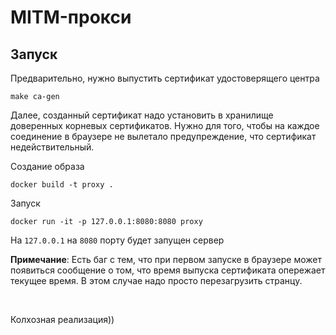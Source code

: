 # MITM-прокси

## Запуск

Предварительно, нужно выпустить сертификат удостоверящего центра  
```
make ca-gen
```

Далее, созданный сертификат надо установить в хранилище доверенных корневых сертификатов.
Нужно для того, чтобы на каждое соединение в браузере не вылетало предупреждение,
что сертификат недействительный.

Создание образа  
```
docker build -t proxy .
```

Запуск
```
docker run -it -p 127.0.0.1:8080:8080 proxy
```
На `127.0.0.1` на `8080` порту будет запущен сервер

**Примечание**: Есть баг с тем, что при первом запуске в браузере может появиться сообщение
о том, что время выпуска сертификата опережает текущее время. В этом случае надо просто перезагрузить странцу.

<br>

Колхозная реализация))
